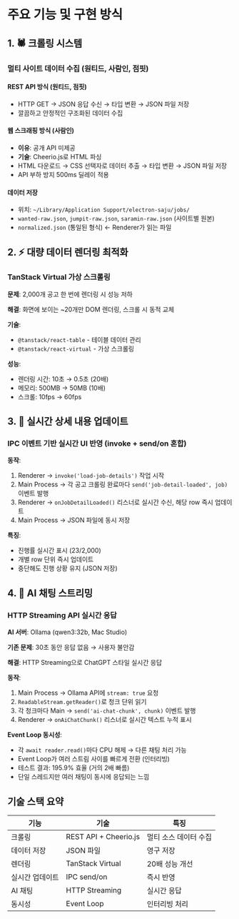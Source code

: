 # 주요 기능 및 구현 방식

## 1. 🕷️ 크롤링 시스템

### 멀티 사이트 데이터 수집 (원티드, 사람인, 점핏)

#### REST API 방식 (원티드, 점핏)
- HTTP GET → JSON 응답 수신 → 타입 변환 → JSON 파일 저장
- 깔끔하고 안정적인 구조화된 데이터 수집

#### 웹 스크래핑 방식 (사람인)
- **이유**: 공개 API 미제공
- **기술**: Cheerio.js로 HTML 파싱
- HTML 다운로드 → CSS 선택자로 데이터 추출 → 타입 변환 → JSON 파일 저장
- API 부하 방지 500ms 딜레이 적용

#### 데이터 저장
- 위치: `~/Library/Application Support/electron-saju/jobs/`
- `wanted-raw.json`, `jumpit-raw.json`, `saramin-raw.json` (사이트별 원본)
- `normalized.json` (통일된 형식) ← Renderer가 읽는 파일

## 2. ⚡ 대량 데이터 렌더링 최적화

### TanStack Virtual 가상 스크롤링

**문제**: 2,000개 공고 한 번에 렌더링 시 성능 저하

**해결**: 화면에 보이는 ~20개만 DOM 렌더링, 스크롤 시 동적 교체

**기술**:
- `@tanstack/react-table` - 테이블 데이터 관리
- `@tanstack/react-virtual` - 가상 스크롤링

**성능**:
- 렌더링 시간: 10초 → 0.5초 (20배)
- 메모리: 500MB → 50MB (10배)
- 스크롤: 10fps → 60fps

## 3. 🔄 실시간 상세 내용 업데이트

### IPC 이벤트 기반 실시간 UI 반영 (invoke + send/on 혼합)

**동작**:
1. Renderer → `invoke('load-job-details')` 작업 시작
2. Main Process → 각 공고 크롤링 완료마다 `send('job-detail-loaded', job)` 이벤트 발행
3. Renderer → `onJobDetailLoaded()` 리스너로 실시간 수신, 해당 row 즉시 업데이트
4. Main Process → JSON 파일에 동시 저장

**특징**:
- 진행률 실시간 표시 (23/2,000)
- 개별 row 단위 즉시 업데이트
- 중단해도 진행 상황 유지 (JSON 저장)

## 4. 💬 AI 채팅 스트리밍

### HTTP Streaming API 실시간 응답

**AI 서버**: Ollama (qwen3:32b, Mac Studio)

**기존 문제**: 30초 동안 응답 없음 → 사용자 불안감

**해결**: HTTP Streaming으로 ChatGPT 스타일 실시간 응답

**동작**:
1. Main Process → Ollama API에 `stream: true` 요청
2. `ReadableStream.getReader()`로 청크 단위 읽기
3. 각 청크마다 Main → `send('ai-chat-chunk', chunk)` 이벤트 발행
4. Renderer → `onAiChatChunk()` 리스너로 실시간 텍스트 누적 표시

**Event Loop 동시성**:
- 각 `await reader.read()`마다 CPU 해제 → 다른 채팅 처리 가능
- Event Loop가 여러 스트림 사이를 빠르게 전환 (인터리빙)
- 테스트 결과: 195.9% 효율 (거의 2배 빠름)
- 단일 스레드지만 여러 채팅이 동시에 응답되는 느낌

## 기술 스택 요약

| 기능 | 기술 | 특징 |
|------|------|------|
| 크롤링 | REST API + Cheerio.js | 멀티 소스 데이터 수집 |
| 데이터 저장 | JSON 파일 | 영구 저장 |
| 렌더링 | TanStack Virtual | 20배 성능 개선 |
| 실시간 업데이트 | IPC send/on | 즉시 반영 |
| AI 채팅 | HTTP Streaming | 실시간 응답 |
| 동시성 | Event Loop | 인터리빙 처리 |
